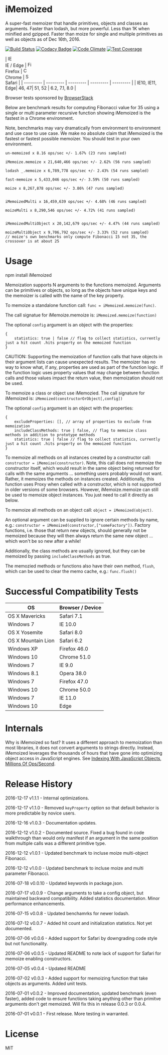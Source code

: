 # iMemoized
A super-fast memoizer that handle primitives, objects and classes as arguments. Faster than lodash, but more powerful. Less than 1K when minified and gzipped. Faster than moize for single and multiple primitives as well as objects as of Dec 16th, 2016.

[![Build Status](https://travis-ci.org/anywhichway/jovial.svg)](https://travis-ci.org/anywhichway/iMemoized)
[![Codacy Badge](https://api.codacy.com/project/badge/Grade/9e081fb170dd421ba31a95127f5929de)](https://www.codacy.com/app/syblackwell/iMemoized?utm_source=github.com&amp;utm_medium=referral&amp;utm_content=anywhichway/iMemoized&amp;utm_campaign=Badge_Grade)
[![Code Climate](https://codeclimate.com/github/anywhichway/iMemoized/badges/gpa.svg)](https://codeclimate.com/github/anywhichway/iMemoized)
[![Test Coverage](https://codeclimate.com/github/anywhichway/iMemoized/badges/coverage.svg)](https://codeclimate.com/github/anywhichway/iMemoized/coverage)

| [<img src="https://raw.githubusercontent.com/godban/browsers-support-badges/master/src/images/edge.png" alt="IE / Edge" width="16px" height="16px" />](http://godban.github.io/browsers-support-badges/)</br>IE / Edge | [<img src="https://raw.githubusercontent.com/godban/browsers-support-badges/master/src/images/firefox.png" alt="Firefox" width="16px" height="16px" />](http://godban.github.io/browsers-support-badges/)</br>Firefox | [<img src="https://raw.githubusercontent.com/godban/browsers-support-badges/master/src/images/chrome.png" alt="Chrome" width="16px" height="16px" />](http://godban.github.io/browsers-support-badges/)</br>Chrome | [<img src="https://raw.githubusercontent.com/godban/browsers-support-badges/master/src/images/safari.png" alt="Safari" width="16px" height="16px" />](http://godban.github.io/browsers-support-badges/)</br>Safari |
| --------- | --------- | --------- | --------- | --------- |
| IE10, IE11, Edge| 46, 47| 51, 52 | 6.2, 7.1, 8.0 |

Browser tests sponsored by [BrowserStack](https://www.browserstack.com/)

Below are benchmark results for computing Fibonacci value for 35 using a single or multi parameter recursive function showing iMemoized is the fastest in a Chrome environment. 

Note, benchmarks may vary dramatically from environment to environment and use case to use case. We make no absolute claim that iMemoized is the fastest or fastest possible memoizer. You should test in your own environment.


```
un-memoized x 8.16 ops/sec +/- 1.67% (23 runs sampled)

iMemoize.memoize x 21,640,466 ops/sec +/- 2.62% (56 runs sampled)

lodash _.memoize x 6,789,778 ops/sec +/- 2.43% (54 runs sampled)

fast-memoize x 5,433,046 ops/sec +/- 3.59% (50 runs sampled)

moize x 8,267,878 ops/sec +/- 3.86% (47 runs sampled)


iMemoizedMulti x 16,459,639 ops/sec +/- 4.68% (46 runs sampled)

moizeMulti x 8,290,546 ops/sec +/- 4.72% (41 runs sampled)


iMemoizedMultiObject x 20,142,679 ops/sec +/- 4.47% (44 runs sampled)

moizeMultiObject x 9,706,792 ops/sec +/- 3.33% (52 runs sampled) 
// moize's own benchmarks only compute Fibonacci 15 not 35, the crossover is at about 25
```

# Usage


npm install iMemoized

Memoization supports N arguments to the functions memoized. Arguments can be primitives or objects, so long as the objects have unique keys and the memoizer is called with the name of the key property.

To memoize a standalone function call: `func = iMemoized.memoize(func)`.

The call signatue for iMemoize.memoize is: `iMemoized.memoize(function)`

The optional `config` argument is an object with the properties:

```
{
	statistics: true | false // flag to collect statistics, currently just a hit count .hits property on the memoized function
}
```

CAUTION: Supporting the memoization of function calls that have objects in their argument lists can cause unexpected results. The memoizer has no way to know what, if any, properties are used as part of the function logic. If the function logic uses property values that may change between function calls and those values impact the return value, then memoization should not be used.

To memoize a class or object use iMemozied. The call signature for iMemoized is: `iMemoized(constructorOrObject[,config])`

The optional `config` argument is an object with the properties:

```
{
	excludeProperties: [], // array of properties to exclude from memoization
	includeClassMethods: true | false, // flag to memoize class methods in addition to prototype methods
	statistics: true | false // flag to collect statistics, currently just a hit count .hits property on the memoized function
}
```


To memoize all methods on all instances created by a constructor call: `constructor = iMemoize(constructor)`. Note,
this call does not memoize the constructor itself, which would result in the same object being returned for calls with the same
arguments ... something users probably would not want. Rather, it memoizes the methods on instances created. Additionally,
this function uses Proxy when called with a constructor, which is not supported in older versions of some browsers. However, iMemoize.memoize can still be used to memoize object instances. You just need to call it directly as below.

To memoize all methods on an object call: `object = iMemoized(object)`.

An optional argument can be supplied to ignore certain methods by name, e.g.: `constructor = iMemoized(constructor,["someFactory"])`. Factory functions, i.e. those that return new objects, should generally not be memoized because they will then always return the same new object ... which won't be so new after a while!

Additionally, the class methods are usually ignored, but they can be memoized by passing `includeClassMethods` as true.


The memozied methods or functions also have their own method, `flush`, which can be used to clear the memo cache, e.g.: `func.flush()`

# Successful Compatibility Tests


| OS                 | Browser / Device |
|--------------------|------------------|
| OS X Mavericks     | Safari 7.1       |
| Windows 7          | IE 10.0          |
| OS X Yosemite      | Safari 8.0       |
| OS X Mountain Lion | Safari 6.2       |
| Windows XP         | Firefox 46.0     |
| Windows 10         | Chrome 51.0      |
| Windows 7          | IE 9.0           |
| Windows 8.1        | Opera 38.0       |
| Windows 7          | Firefox 47.0     |
| Windows 10         | Chrome 50.0      |
| Windows 7          | IE 11.0          |
| Windows 10			| Edge             |


# Internals

Why is iMemoized so fast? It uses a different approach to memoization than most libraries, it does not convert arguments to strings directly. Instead, iMemoized leverages the thousands of hours that have gone into optimizing object access in JavaScript engines. See [Indexing With JavaScript Objects, Millions Of Ops/Second](http://anywhichway.github.io/indexing.html).

# Release History

2016-12-17 v1.1.1 - Internal optimizations.

2016-12-17 v1.1.0 - Removed `keyProperty` option so that default behavior is more predictable by novice users.

2016-12-16 v1.0.3 - Documentation updates.

2016-12-12 v1.0.2 - Documented source. Fixed a bug found in code walkthrough than would only manifest if an argument in the same position from multiple calls was a different primitive type.

2016-12-12 v1.0.1 - Updated benchmark to incluse moize multi-object Fibonacci.

2016-12-12 v1.0.0 - Updated benchmark to incluse moize and multi parameter Fibonacci.

2016-07-18 v0.0.10 - Updated keywords in package.json.

2016-07-17 v0.0.9 - Change arguments to take a config object, but maintained backward compatibility. Added statistics documentation. Minor performance enhancements.

2016-07-15 v0.0.8 - Updated benchamrks for newer lodash.

2016-07-12 v0.0.7 - Added hit count and initialization statistics. Not yet documented.

2016-07-06 v0.0.6 - Added support for Safari by downgrading code style but not functionality.

2016-07-06 v0.0.5 - Updated README to note lack of support for Safari for memoize enabling constructors.

2016-07-05 v0.0.4 - Updated README

2016-07-02 v0.0.3 - Added support for memoizing function that take objects as arguments. Added unit tests.

2016-07-01 v0.0.2 - Improved documentation, updated benchmark (even faster), added code to ensure functions taking anything other than primitve arguments don't get memoized. Will fix this in release 0.0.3 or 0.0.4.

2016-07-01 v0.0.1 - First release. More testing in warranted.

# License

MIT



